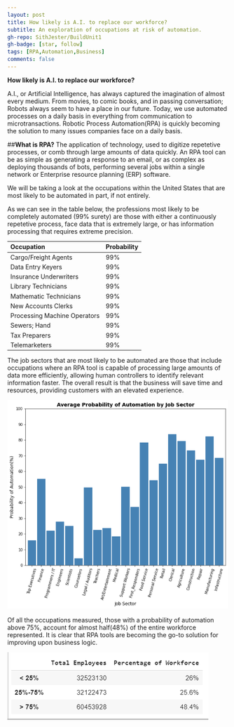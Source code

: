 ```yaml
---
layout: post
title: How likely is A.I. to replace our workforce?
subtitle: An exploration of occupations at risk of automation.
gh-repo: SithJester/BuildUnit1
gh-badge: [star, follow]
tags: [RPA,Automation,Business]
comments: false
---
```

**How likely is A.I. to replace our workforce?**

A.I., or Artificial Intelligence, has always captured the imagination of almost every medium. From movies, to comic books, and in passing conversation; Robots always seem to have a place in our future. Today, we use automated processes on a daily basis in everything from communication to microtransactions. Robotic Process Automation(RPA) is quickly becoming the solution to many issues companies face on a daily basis.

##**What is RPA?** 
The application of technology, used to digitize repetetive processes, or comb through large amounts of data quickly. An RPA tool can be as simple as generating a response to an email, or as complex as deploying thousands of bots, performing several jobs within a single network or Enterprise resource planning (ERP) software. 

We will be taking a look at the occupations within the United States that are most likely to be automated in part, if not entirely. 

As we can see in the table below, the professions most likely to be completely automated (99% surety) are those with either a continuously repetetive process, face data that is extremely large, or has information processing that requires extreme precision. 

| Occupation | Probability |
| :------ |:--- |
| Cargo/Freight Agents | 99% | 
| Data Entry Keyers | 99% |
| Insurance Underwriters | 99% |
| Library Technicians | 99% |
| Mathematic Technicians | 99% |
| New Accounts Clerks | 99% |
| Processing Machine Operators | 99% |
| Sewers; Hand | 99% |
| Tax Preparers | 99% |
| Telemarketers | 99% |

The job sectors that are most likely to be automated are those that include occupations where an RPA tool is capable of processing large amounts of data more efficiently, allowing human controllers to identify relevant information faster. The overall result is that the business will save time and resources, providing customers with an elevated experience.

![Sectors](/SectorGraph.png)

Of all the occupations measured, those with a probability of automation above 75%, account for almost half(48%) of the entire workforce represented. It is clear that RPA tools are becoming the go-to solution for improving upon business logic.

![WrkForce](/WorkforceTable.PNG)
